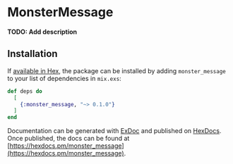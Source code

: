 # MonsterMessage

**TODO: Add description**

## Installation

If [available in Hex](https://hex.pm/docs/publish), the package can be installed
by adding `monster_message` to your list of dependencies in `mix.exs`:

```elixir
def deps do
  [
    {:monster_message, "~> 0.1.0"}
  ]
end
```

Documentation can be generated with [ExDoc](https://github.com/elixir-lang/ex_doc)
and published on [HexDocs](https://hexdocs.pm). Once published, the docs can
be found at [https://hexdocs.pm/monster_message](https://hexdocs.pm/monster_message).

